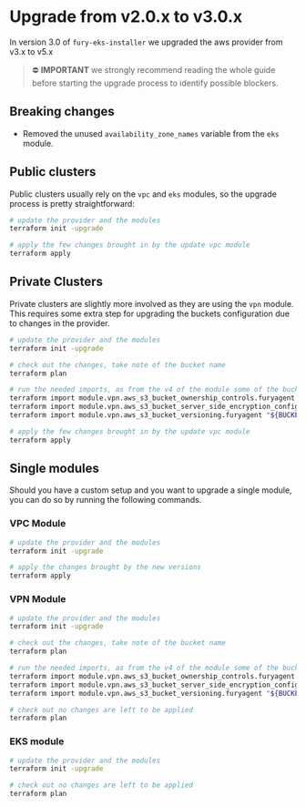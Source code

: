 # Upgrade from v2.0.x to v3.0.x

In version 3.0 of `fury-eks-installer` we upgraded the aws provider from v3.x to v5.x

> ⛔️ **IMPORTANT**
> we strongly recommend reading the whole guide before starting the upgrade process to identify possible blockers.

## Breaking changes

- Removed the unused `availability_zone_names` variable from the `eks` module.

## Public clusters

Public clusters usually rely on the `vpc` and `eks` modules, so the upgrade process is pretty straightforward:

```sh
# update the provider and the modules
terraform init -upgrade

# apply the few changes brought in by the update vpc module
terraform apply
```

## Private Clusters

Private clusters are slightly more involved as they are using the `vpn` module.
This requires some extra step for upgrading the buckets configuration due to changes in the provider.

```sh
# update the provider and the modules
terraform init -upgrade

# check out the changes, take note of the bucket name
terraform plan

# run the needed imports, as from the v4 of the module some of the bucket configs were moved to standalone resources
terraform import module.vpn.aws_s3_bucket_ownership_controls.furyagent "${BUCKET_NAME}"
terraform import module.vpn.aws_s3_bucket_server_side_encryption_configuration.furyagent "${BUCKET_NAME}"
terraform import module.vpn.aws_s3_bucket_versioning.furyagent "${BUCKET_NAME}"

# apply the few changes brought in by the update vpc module
terraform apply
```

## Single modules

Should you have a custom setup and you want to upgrade a single module, you can do so by running the following commands.

### VPC Module

```sh
# update the provider and the modules
terraform init -upgrade

# apply the changes brought by the new versions
terraform apply
```

### VPN Module

```sh
# update the provider and the modules
terraform init -upgrade

# check out the changes, take note of the bucket name
terraform plan

# run the needed imports, as from the v4 of the module some of the bucket configs were moved to standalone resources
terraform import module.vpn.aws_s3_bucket_ownership_controls.furyagent "${BUCKET_NAME}"
terraform import module.vpn.aws_s3_bucket_server_side_encryption_configuration.furyagent "${BUCKET_NAME}"
terraform import module.vpn.aws_s3_bucket_versioning.furyagent "${BUCKET_NAME}"

# check out no changes are left to be applied
terraform plan
```

### EKS module

```sh
# update the provider and the modules
terraform init -upgrade

# check out no changes are left to be applied
terraform plan
```
